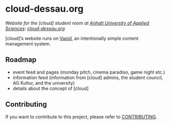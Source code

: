 # cloud-dessau.org

_Website for the [cloud] student room at [Anhalt University of Applied Sciences](https://hs-anhalt.de/en): [cloud-dessau.org](https://cloud-dessau.org)_

[cloud]’s website runs on [Vapid](https://vapid.com), an intentionally simple content management system.

## Roadmap

- event feed and pages (monday pitch, cinema paradiso, game night etc.)
- information feed (information from [cloud] admins, the student council, AG Kultur, and the university)
- details about the concept of [cloud]

## Contributing

If you want to contribute to this project, please refer to [CONTRIBUTING](https://gitlab.dessau.design/cloud/cloud-dessau-org/-/blob/master/CONTRIBUTING.md).
